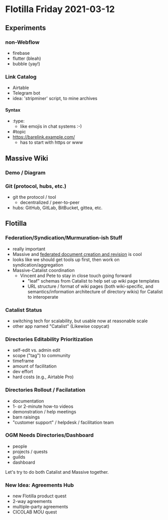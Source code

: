 # Flotilla Friday 2021-03-12

## Experiments

### non-Webflow

* firebase 
* flutter (bleah)
* bubble (yay!)

### Link Catalog

* Airtable
* Telegram bot
* idea: 'stripminer' script, to mine archives

#### Syntax

* :type:
  * like emojis in chat systems :-)
* #topic
* https://barelink.example.com/
  * has to start with https or www

## Massive Wiki

### Demo / Diagram

### Git (protocol, hubs, etc.)

* git the protocol / tool
  * decentralized / peer-to-peer
* hubs: GitHub, GitLab, BitBucket, gittea, etc.

## Flotilla

### Federation/Syndication/Murmuration-ish Stuff

* really important
* Massive and [federated document creation and revision](https://chat.collectivesensecommons.org/agora/pl/ji61en34yfnn9g1ge5mdwj7hyw) is cool
* looks like we should get tools up first, then work on syndication/aggregation
* Massive-Catalist coordination
  * Vincent and Pete to stay in close touch going forward
    * "leaf" schemas from Catalist to help set up wiki page templates
    * URL structure / format of wiki pages (both wiki-specific, and semantics/information architecture of directory wikis) for Catalist to interoperate

### Catalist Status

* switching tech for scalability, but usable now at reasonable scale
* other app named "Catalist" (Likewise copycat)

### Directories Editability Prioritization

* self-edit vs. admin edit
* scope ("tag") to community
* timeframe
* amount of facilitation
* dev effort
* hard costs (e.g., Airtable Pro)

### Directories Rollout / Facilatation

* documentation
* 1- or 2-minute how-to videos
* demonstration / help meetings
* barn raisings
* "customer support" / helpdesk / facilitation team

### OGM Needs Directories/Dashboard

* people
* projects / quests
* guilds
* dashboard

Let's try to do both Catalist and Massive together.

### New Idea: Agreements Hub

* new Flotilla product quest
* 2-way agreements
* multiple-party agreements
* CICOLAB MOU quest